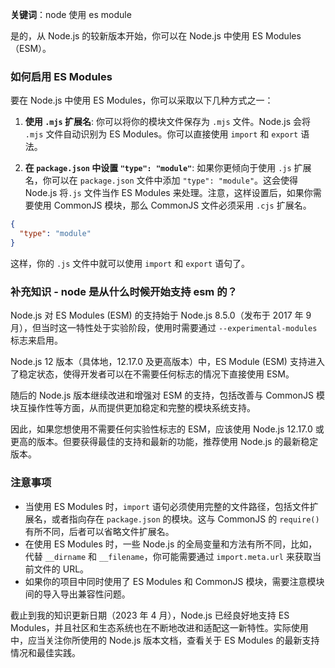 **关键词**：node 使用 es module

是的，从 Node.js 的较新版本开始，你可以在 Node.js 中使用 ES Modules（ESM）。

### 如何启用 ES Modules

要在 Node.js 中使用 ES Modules，你可以采取以下几种方式之一：

1. **使用 `.mjs` 扩展名**:
   你可以将你的模块文件保存为 `.mjs` 文件。Node.js 会将 `.mjs` 文件自动识别为 ES Modules。你可以直接使用 `import` 和 `export` 语法。

2. **在 `package.json` 中设置 `"type": "module"`**:
   如果你更倾向于使用 `.js` 扩展名，你可以在 `package.json` 文件中添加 `"type": "module"`。这会使得 Node.js 将`.js` 文件当作 ES Modules 来处理。注意，这样设置后，如果你需要使用 CommonJS 模块，那么 CommonJS 文件必须采用 `.cjs` 扩展名。

```json
{
  "type": "module"
}
```

这样，你的 `.js` 文件中就可以使用 `import` 和 `export` 语句了。

### 补充知识 - node 是从什么时候开始支持 esm 的？

Node.js 对 ES Modules (ESM) 的支持始于 Node.js 8.5.0（发布于 2017 年 9 月），但当时这一特性处于实验阶段，使用时需要通过 `--experimental-modules` 标志来启用。

Node.js 12 版本（具体地，12.17.0 及更高版本）中，ES Module (ESM) 支持进入了稳定状态，使得开发者可以在不需要任何标志的情况下直接使用 ESM。

随后的 Node.js 版本继续改进和增强对 ESM 的支持，包括改善与 CommonJS 模块互操作性等方面，从而提供更加稳定和完整的模块系统支持。

因此，如果您想使用不需要任何实验性标志的 ESM，应该使用 Node.js 12.17.0 或更高的版本。但要获得最佳的支持和最新的功能，推荐使用 Node.js 的最新稳定版本。

### 注意事项

- 当使用 ES Modules 时，`import` 语句必须使用完整的文件路径，包括文件扩展名，或者指向存在 `package.json` 的模块。这与 CommonJS 的 `require()` 有所不同，后者可以省略文件扩展名。
- 在使用 ES Modules 时，一些 Node.js 的全局变量和方法有所不同，比如，代替 `__dirname` 和 `__filename`，你可能需要通过 `import.meta.url` 来获取当前文件的 URL。
- 如果你的项目中同时使用了 ES Modules 和 CommonJS 模块，需要注意模块间的导入导出兼容性问题。

截止到我的知识更新日期（2023 年 4 月），Node.js 已经良好地支持 ES Modules，并且社区和生态系统也在不断地改进和适配这一新特性。实际使用中，应当关注你所使用的 Node.js 版本文档，查看关于 ES Modules 的最新支持情况和最佳实践。
